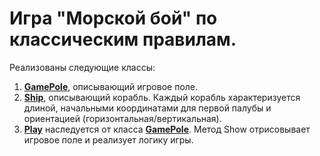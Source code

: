 # Игра "Морской бой" по классическим правилам.
Реализованы следующие классы:
1. [__GamePole__](https://github.com/SukonkinaAlbina/Sea_Battle/blob/master/GamePole.py), описывающий игровое поле. 
2. [__Ship__](https://github.com/SukonkinaAlbina/Sea_Battle/blob/master/Ship.py), описывающий корабль. Каждый корабль характеризуется длиной, начальными координатами для первой палубы и ориентацией (горизонтальная/вертикальная).
3. [__Play__](https://github.com/SukonkinaAlbina/Sea_Battle/blob/master/General.py) наследуется от класса [__GamePole__](https://github.com/SukonkinaAlbina/Sea_Battle/blob/master/GamePole.py). 
Метод Show отрисовывает игровое поле и реализует логику игры.
